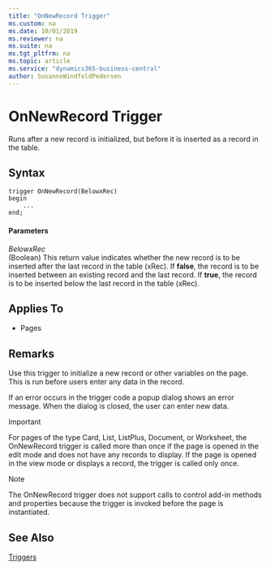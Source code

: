 ```yaml
---
title: "OnNewRecord Trigger"
ms.custom: na
ms.date: 10/01/2019
ms.reviewer: na
ms.suite: na
ms.tgt_pltfrm: na
ms.topic: article
ms.service: "dynamics365-business-central"
author: SusanneWindfeldPedersen
---
```


# OnNewRecord Trigger
Runs after a new record is initialized, but before it is inserted as a record in the table.  
  
## Syntax  
```  
trigger OnNewRecord(BelowxRec)
begin
    ...
end;
``` 
  
#### Parameters 
 *BelowxRec*  
 \(Boolean\) This return value indicates whether the new record is to be inserted after the last record in the table \(xRec\). If **false**, the record is to be inserted between an existing record and the last record. If **true**, the record is to be inserted below the last record in the table \(xRec\).  
  
## Applies To  
- Pages  
  
## Remarks  
 Use this trigger to initialize a new record or other variables on the page. This is run before users enter any data in the record.  
  
 If an error occurs in the trigger code a popup dialog shows an error message. When the dialog is closed, the user can enter new data.  

> [!IMPORTANT]  
> For pages of the type Card, List, ListPlus, Document, or Worksheet, the OnNewRecord trigger is called more than once if the page is opened in the edit mode and does not have any records to display. If the page is opened in the view mode or displays a record, the trigger is called only once.

> [!NOTE]  
>  The OnNewRecord trigger does not support calls to control add-in methods and properties because the trigger is invoked before the page is instantiated. <!-- For more information see, [Exposing Methods and Properties in a Windows Client Control Add-in](Exposing-Methods-and-Properties-in-a-Windows-Client-Control-Add-in.md).  -->
  
## See Also  
 [Triggers](devenv-triggers.md)